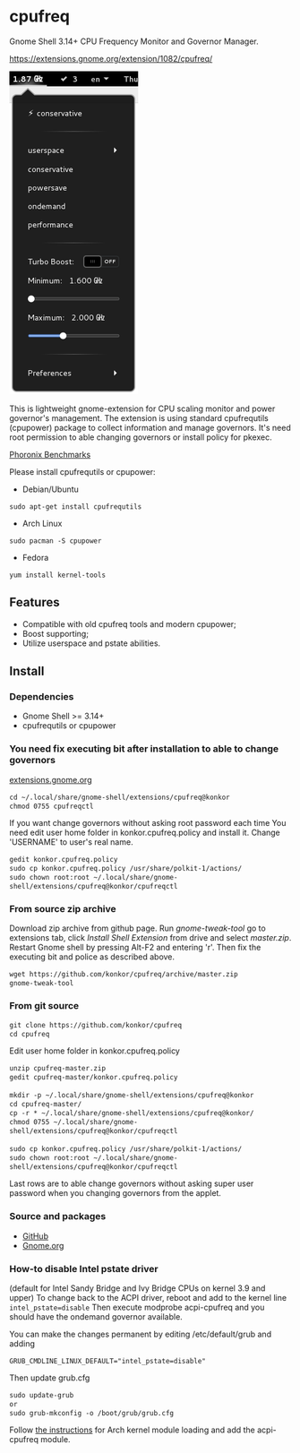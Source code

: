 # cpufreq
Gnome Shell 3.14+ CPU Frequency Monitor and Governor Manager.

https://extensions.gnome.org/extension/1082/cpufreq/

![](/data/screenshots.png?raw=true)

This is lightweight gnome-extension for CPU scaling monitor and power governor's management. The extension is using standard cpufrequtils (cpupower) package to collect information and manage governors. It's need root permission to able changing governors or install policy for pkexec.

[Phoronix Benchmarks](http://www.phoronix.com/scan.php?page=article&item=linux-47-schedutil&num=1)

Please install cpufrequtils or cpupower:

* Debian/Ubuntu
```
sudo apt-get install cpufrequtils
```

* Arch Linux
```
sudo pacman -S cpupower
```
* Fedora
```
yum install kernel-tools
```

## Features
* Compatible with old cpufreq tools and modern cpupower;
* Boost supporting;
* Utilize userspace and pstate abilities.

## Install
### Dependencies
* Gnome Shell >= 3.14+
* cpufrequtils or cpupower

### You need fix executing bit after installation to able to change governors
[extensions.gnome.org](https://extensions.gnome.org/extension/1082/cpufreq/)

```
cd ~/.local/share/gnome-shell/extensions/cpufreq@konkor
chmod 0755 cpufreqctl
```
If you want change governors without asking root password each time You need edit user home folder in konkor.cpufreq.policy and install it. Change 'USERNAME' to user's real name.
```
gedit konkor.cpufreq.policy
sudo cp konkor.cpufreq.policy /usr/share/polkit-1/actions/
sudo chown root:root ~/.local/share/gnome-shell/extensions/cpufreq@konkor/cpufreqctl
```

### From source zip archive
Download zip archive from github page. Run _gnome-tweak-tool_ go to extensions tab,
click _Install Shell Extension_ from drive and select _master.zip_.
Restart Gnome shell by pressing Alt-F2 and entering 'r'.
Then fix the executing bit and police as described above.
```
wget https://github.com/konkor/cpufreq/archive/master.zip
gnome-tweak-tool
```

### From git source
```
git clone https://github.com/konkor/cpufreq
cd cpufreq
```
Edit user home folder in konkor.cpufreq.policy
```
unzip cpufreq-master.zip
gedit cpufreq-master/konkor.cpufreq.policy

mkdir -p ~/.local/share/gnome-shell/extensions/cpufreq@konkor
cd cpufreq-master/
cp -r * ~/.local/share/gnome-shell/extensions/cpufreq@konkor/
chmod 0755 ~/.local/share/gnome-shell/extensions/cpufreq@konkor/cpufreqctl

sudo cp konkor.cpufreq.policy /usr/share/polkit-1/actions/
sudo chown root:root ~/.local/share/gnome-shell/extensions/cpufreq@konkor/cpufreqctl
```
Last rows are to able change governors without asking super user password when you changing governors from the applet.

### Source and packages
* [GitHub](https://github.com/konkor/cpufreq)
* [Gnome.org](https://extensions.gnome.org/extension/1082/cpufreq/)

### How-to disable  Intel pstate driver
(default for Intel Sandy Bridge and Ivy Bridge CPUs on kernel 3.9 and upper)
To change back to the ACPI driver, reboot and add to the kernel line `intel_pstate=disable`
Then execute modprobe acpi-cpufreq and you should have the ondemand governor available.

You can make the changes permanent by editing /etc/default/grub and adding
```
GRUB_CMDLINE_LINUX_DEFAULT="intel_pstate=disable"
```
Then update grub.cfg
```
sudo update-grub
or
sudo grub-mkconfig -o /boot/grub/grub.cfg
```
Follow [the instructions](https://wiki.archlinux.org/index.php/CPU_frequency_scaling) for Arch kernel module loading and add the acpi-cpufreq module.
